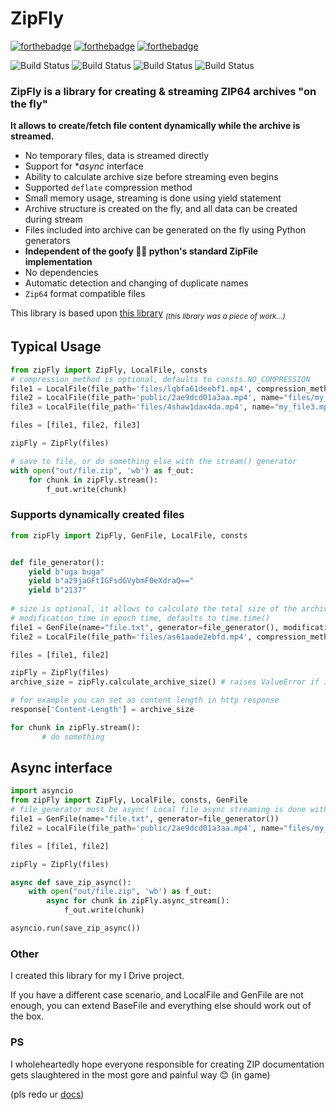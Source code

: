 # ZipFly

<a href="http://forthebadge.com/"><img src="https://forthebadge.com/images/badges/0-percent-optimized.svg" alt="forthebadge"/></a>
<a href="http://forthebadge.com/"><img src="https://forthebadge.com/images/badges/gluten-free.png" alt="forthebadge"/></a>
 <a href="http://forthebadge.com/"><img src="https://web.archive.org/web/20230604002050/https://forthebadge.com/images/badges/mom-made-pizza-rolls.svg" alt="forthebadge"/></a>

<img src="https://img.shields.io/badge/ZIP64-Certified-lightGreen" alt="Build Status"/>
<img src="https://img.shields.io/badge/build-failing-red" alt="Build Status"/>
<img src="https://img.shields.io/badge/made with-hate-orange" alt="Build Status"/>
<img src="https://img.shields.io/badge/fuck-zip-green" alt="Build Status"/>

### ZipFly is a library for creating & streaming ZIP64 archives "on the fly"

**It allows to create/fetch file content dynamically while the archive is streamed.**

- No temporary files, data is streamed directly
- Support for **async* interface 
- Ability to calculate archive size before streaming even begins
- Supported `deflate` compression method
- Small memory usage, streaming is done using yield statement
- Archive structure is created on the fly, and all data can be created during stream
- Files included into archive can be generated on the fly using Python generators
- **Independent of the goofy 🤮🤮 python's standard ZipFile implementation**
- No dependencies
- Automatic detection and changing of duplicate names
- `Zip64` format compatible files


This library is based upon [this library](https://github.com/kbbdy/zipstream) <sub>_(this library was a piece of work...)_<sub>

## Typical Usage

```py
from zipFly import ZipFly, LocalFile, consts
# compression_method is optional, defaults to consts.NO_COMPRESSION
file1 = LocalFile(file_path='files/lqbfa61deebf1.mp4', compression_method=consts.NO_COMPRESSION) #  or consts.COMPRESSION_DEFLATE 
file2 = LocalFile(file_path='public/2ae9dcd01a3aa.mp4', name="files/my_file2.mp4")  # override the file name
file3 = LocalFile(file_path='files/4shaw1dax4da.mp4', name="my_file3.mp4")  # you control the directory path by specifying it in name

files = [file1, file2, file3]

zipFly = ZipFly(files)

# save to file, or do something else with the stream() generator
with open("out/file.zip", 'wb') as f_out:
    for chunk in zipFly.stream():
        f_out.write(chunk)
```

### Supports dynamically created files
```py
from zipFly import ZipFly, GenFile, LocalFile, consts


def file_generator():
    yield b"uga buga"
    yield b"a29jaGFtIGFsdGVybmF0eXdraQ=="
    yield b"2137"
    
# size is optional, it allows to calculate the total size of the archive before any data is generated
# modification_time in epoch time, defaults to time.time()
file1 = GenFile(name="file.txt", generator=file_generator(), modification_time=time.time(), size=size, compression_method=consts.COMPRESSION_DEFLATE)
file2 = LocalFile(file_path='files/as61aade2ebfd.mp4', compression_method=consts.NO_COMPRESSION) #  or consts.COMPRESSION_DEFLATE 

files = [file1, file2]

zipFly = ZipFly(files)
archive_size = zipFly.calculate_archive_size() # raises ValueError if it can't calculate size

# for example you can set as content length in http response
response['Content-Length'] = archive_size

for chunk in zipFly.stream():
       # do something
```

## Async interface

```py
import asyncio
from zipFly import ZipFly, LocalFile, consts, GenFile
# file_generator must be async! Local file async streaming is done with aiofiles library
file1 = GenFile(name="file.txt", generator=file_generator())
file2 = LocalFile(file_path='public/2ae9dcd01a3aa.mp4', name="files/my_file2.mp4")  # override the file name

files = [file1, file2]

zipFly = ZipFly(files)

async def save_zip_async():
    with open("out/file.zip", 'wb') as f_out:
        async for chunk in zipFly.async_stream():
            f_out.write(chunk)

asyncio.run(save_zip_async())
```

### Other
I created this library for my I Drive project.

If you have a different case scenario, and LocalFile and GenFile are not enough, you can extend BaseFile and everything else should work out of the box.



### PS

I wholeheartedly hope everyone responsible for creating ZIP documentation gets slaughtered in the most gore and painful way 😊 (in game)

(pls redo ur [docs](https://pkware.cachefly.net/webdocs/casestudies/APPNOTE.TXT))


